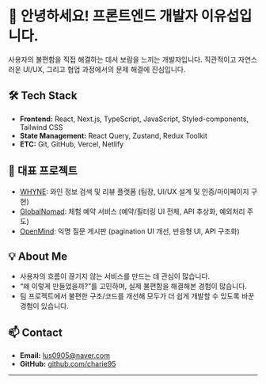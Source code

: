 # 👋 안녕하세요! 프론트엔드 개발자 이유섭입니다.

사용자의 불편함을 직접 해결하는 데서 보람을 느끼는 개발자입니다.
직관적이고 자연스러운 UI/UX, 그리고 협업 과정에서의 문제 해결에 진심입니다.

## 🛠️ Tech Stack
- **Frontend:** React, Next.js, TypeScript, JavaScript, Styled-components, Tailwind CSS
- **State Management:** React Query, Zustand, Redux Toolkit
- **ETC:** Git, GitHub, Vercel, Netlify

## 📌 대표 프로젝트
- [WHYNE](https://github.com/charie95/WHYNE): 와인 정보 검색 및 리뷰 플랫폼 (팀장, UI/UX 설계 및 인증/마이페이지 구현)
- [GlobalNomad](https://github.com/charie95/globalnomad): 체험 예약 서비스 (예약/필터링 UI 전체, API 추상화, 예외처리 주도)
- [OpenMind](https://github.com/charie95/openmind): 익명 질문 게시판 (pagination UI 개선, 반응형 UI, API 구조화)

## 💡 About Me
- 사용자의 흐름이 끊기지 않는 서비스를 만드는 데 관심이 많습니다.
- “왜 이렇게 만들었을까?”를 고민하며, 실제 불편함을 해결해본 경험이 많습니다.
- 팀 프로젝트에서 불편한 구조/코드를 개선해 모두가 더 쉽게 개발할 수 있도록 바꾼 경험이 있습니다.

## 📫 Contact
- **Email:** lus0905@naver.com
- **GitHub:** [github.com/charie95](https://github.com/charie95)

---
